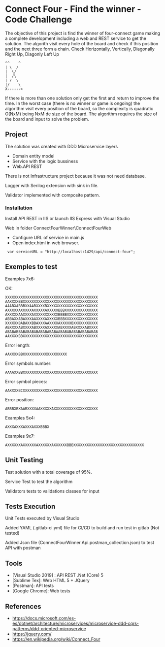 # Connect Four - Find the winner - Code Challenge

The objective of this project is find the winner of four-connect game making a complete development including a web and REST service to get the solution.
The algorith visit every hole of the board and check if this position and the next three form a chain. Check Horizontally, Vertically, Diagonally Right Up, Diagonly Left Up

    ^^    ^
    | \  /      
    |  \/  
    |  /\   
    | /  \  
    |/    \  
    X------>
    
If there is more than one solution only get the first and return to improve the time. 
In the worst case (there is no winner or game is ongoing) the algorithm visit every position of the board, so the complexity is quadratic O(NxM) being NxM de size of the board.
The algorithm requires the size of the board and input to solve the problem.


## Project

The solution was created with DDD Microservice layers
* Domain entity model 
* Service with the logic bussiness
* Web.API REST

There is not Infrastructure project because it was not need database.

Logger with Serilog extension with sink in file.

Validator implemented with composite pattern.

### Installation

Install API REST in IIS or launch IIS Express with Visual Studio

Web in folder ConnectFourWinner\ConnectFourWeb
* Configure URL of service in main.js 
* Open index.html in web browser. 
```
 var serviceURL = "http://localhost:1429/api/connect-four"; 
```

## Exemples to test

Examples 7x6:

OK:
```
XXXXXXXXXXXXXXXXXXXXXXXXXXXXXXXXXXXXXXXXXX
AAXXXXBBXXXXXXXXXXXXXXXXXXXXXXXXXXXXXXXXXX
AAABXABBBXXAABXXXXBXXXXXXXXXXXXXXXXXXXXXXX
AXXXXXAXXXXXAXXXXXAXXXXXBBBXXXXXXXXXXXXXXX
AXXXXXAAXXXXAXXXXXXXXXXXBBBBXXXXXXXXXXXXXX
ABBAXXABAXXXAAXXXXAXXXXXBBBXXXXXXXXXXXXXXX
XXXXXXBABAXXBBAXXXAAXXXXAXXXXXBXXXXXXXXXXX
ABXXXXABXXXXABXXXXAXXXXXABXXXXABXXXXABXXXX
ABABABBABABABABABABABABAABABABABABABABABAB
AAXXXXBBXXXXXXXXXXXXXXXXXXXXXXXXXXXXXXXXXX
```
Error length:
```
AAXXXXBBXXXXXXXXXXXXXXXXXXXX
```

Error symbols number:
```
AAAAXXBBXXXXXXXXXXXXXXXXXXXXXXXXXXXXXXXXXX
```

Error symbol pieces:
```
AAXXXXBCXXXXXXXXXXXXXXXXXXXXXXXXXXXXXXXXXX
```

Error position:
```
ABBBXBXAABXXXXAAXXXXXAXXXXXXXXXXXXXXXXXXXX
```

Examples 5x4:
```
AXXXAXXXAXXXAXXXBBBX
```
Examples 9x7:
```
AXXXXXXAXXXXXXAXXXXXXAXXXXXXBBBXXXXXXXXXXXXXXXXXXXXXXXXXXXXXXXX
```

## Unit Testing

Test solution with a total coverage of 95%.

Service Test to test the algorithm

Validators tests to validations classes for input

## Tests Execution 

Unit Tests executed by Visual Studio

Added YAML (.gitlab-ci.yml) file for CI/CD to build and run test in gitlab (Not tested) 

Added Json file (ConnectFourWinner.Api.postman_collection.json) to test API with postman

## Tools

* [Visual Studio 2019] : API REST .Net (Core) 5
* [Sublime Tex]: Web HTML 5 + JQuery 
* [Postman]: API tests 
* [Google Chrome]: Web tests

## References

* https://docs.microsoft.com/es-es/dotnet/architecture/microservices/microservice-ddd-cqrs-patterns/ddd-oriented-microservice
* https://jquery.com/
* https://en.wikipedia.org/wiki/Connect_Four


